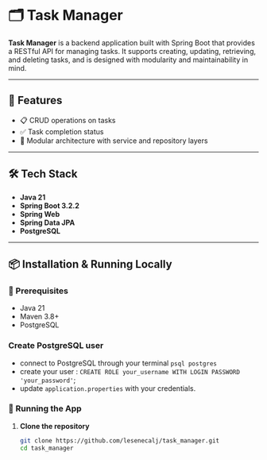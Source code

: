 # 🗂️ Task Manager

**Task Manager** is a backend application built with Spring Boot that provides a RESTful API for managing tasks. It supports creating, updating, retrieving, and deleting tasks, and is designed with modularity and maintainability in mind.

---

## 🚀 Features

- 📋 CRUD operations on tasks
- ✅ Task completion status
- 🧱 Modular architecture with service and repository layers

---

## 🛠️ Tech Stack

- **Java 21**
- **Spring Boot 3.2.2**
- **Spring Web**
- **Spring Data JPA**
- **PostgreSQL**

---

## 📦 Installation & Running Locally

### 🔧 Prerequisites

- Java 21
- Maven 3.8+
- PostgreSQL

### Create PostgreSQL user
- connect to PostgreSQL through your terminal `psql postgres`
- create your user : `CREATE ROLE your_username WITH LOGIN PASSWORD 'your_password'`;
- update `application.properties` with your credentials.

### 🏁 Running the App

1. **Clone the repository**

   ```bash
   git clone https://github.com/lesenecalj/task_manager.git
   cd task_manager